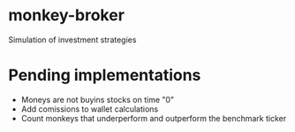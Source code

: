# monkey-broker
Simulation of investment strategies

# Pending implementations
- Moneys are not buyins stocks on time "0"
- Add comissions to wallet calculations
- Count monkeys that underperform and outperform the benchmark ticker
